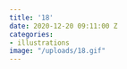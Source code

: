 ```yaml
---
title: '18'
date: 2020-12-20 09:11:00 Z
categories:
- illustrations
image: "/uploads/18.gif"
---
```


